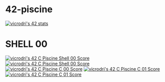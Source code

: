 # 42-piscine

[![vicrodri's 42 stats](https://badge42.vercel.app/api/v2/clgp7lvb5006808k3q0ze391u/stats?cursusId=9&coalitionId=215)](https://github.com/JaeSeoKim/badge42)

# SHELL 00 
[![vicrodri's 42 C Piscine Shell 00 Score](https://badge42.vercel.app/api/v2/clgp7lvb5006808k3q0ze391u/project/3016020)](https://github.com/JaeSeoKim/badge42)
[![vicrodri's 42 C Piscine Shell 00 Score](https://badge42.vercel.app/api/v2/clgp7lvb5006808k3q0ze391u/project/3016020)](https://github.com/JaeSeoKim/badge42)
[![vicrodri's 42 C Piscine C 00 Score](https://badge42.vercel.app/api/v2/clgp7lvb5006808k3q0ze391u/project/3021668)](https://github.com/JaeSeoKim/badge42)
[![vicrodri's 42 C Piscine C 01 Score](https://badge42.vercel.app/api/v2/clgp7lvb5006808k3q0ze391u/project/3028768)](https://github.com/JaeSeoKim/badge42)
[![vicrodri's 42 C Piscine C 01 Score](https://badge42.vercel.app/api/v2/clgp7lvb5006808k3q0ze391u/project/3028768)](https://github.com/JaeSeoKim/badge42)
